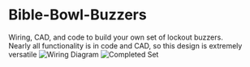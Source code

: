 # Bible-Bowl-Buzzers
Wiring, CAD, and code to build your own set of lockout buzzers.\
Nearly all functionality is in code and CAD, so this design is extremely versatile
<img src="/Documentation/circuit_image.svg" alt="Wiring Diagram">
<img src="/Documentation/display_set.png" alt="Completed Set">
